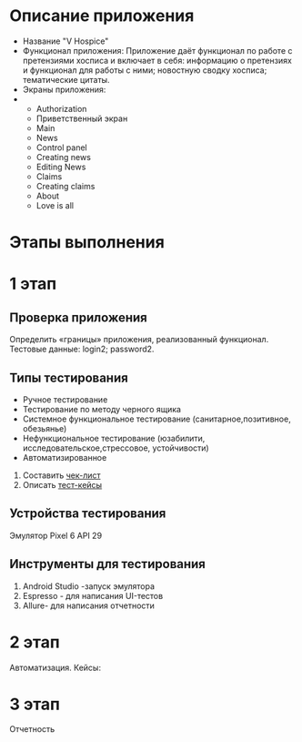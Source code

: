 # Описание приложения
* Название "V Hospice"
* Функционал приложения: Приложение даёт функционал по работе с претензиями хосписа и включает в себя:
информацию о претензиях и функционал для работы с ними;
новостную сводку хосписа;
тематические цитаты.
* Экраны приложения:
* * Authorization
  * Приветственный экран
  * Main
  * News
  * Control panel
  * Creating news
  * Editing News
  * Claims
  * Creating claims
  * About
  * Love is all

# Этапы выполнения
# 1 этап
## Проверка приложения
Определить «границы» приложения, реализованный функционал.
Тестовые данные:
login2;
password2.

## Типы тестирования
* Ручное тестирование
* Тестирование по методу черного ящика
* Системное функциональное тестирование (санитарное,позитивное, обезьянье)
* Нефункциональное тестирование (юзабилити, исследовательское,стрессовое, устойчивости)
* Автоматизированное

1. Составить [чек-лист](https://docs.google.com/spreadsheets/d/1YO9n-IXcTXYroBPua54vhSgaLr-sm4hSyevrfDk8Sr0/edit?usp=sharing) 
2. Описать [тест-кейсы](https://docs.google.com/spreadsheets/d/169noJOdUrNk7e8k89V-E14DfPYgFC6revk9luxzdO54/edit?usp=sharing)

## Устройства тестирования
Эмулятор Pixel 6 API 29

## Инструменты для тестирования
1. Android Studio -запуск эмулятора
2. Espresso - для написания UI-тестов
3. Allure- для написания отчетности
   
# 2 этап
Автоматизация. Кейсы: 
# 3 этап
Отчетность 
